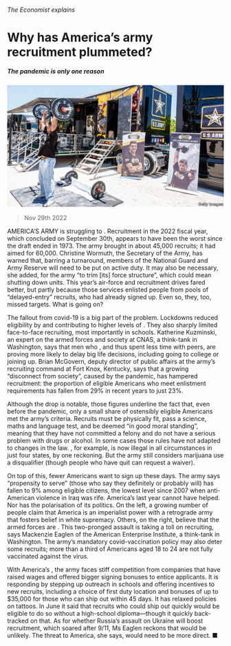 ###### The Economist explains

# Why has America’s army recruitment plummeted? 

##### The pandemic is only one reason 

![image](images/20221203_BLP501.jpg) 

> Nov 29th 2022 

AMERICA’S ARMY is struggling to . Recruitment in the 2022 fiscal year, which concluded on September 30th, appears to have been the worst since the draft ended in 1973. The army brought in about 45,000 recruits; it had aimed for 60,000. Christine Wormuth, the Secretary of the Army, has warned that, barring a turnaround, members of the National Guard and Army Reserve will need to be put on active duty. It may also be necessary, she added, for the army “to trim [its] force structure”, which could mean shutting down units. This year’s air-force and  recruitment drives fared better, but partly because those services enlisted people from pools of “delayed-entry” recruits, who had already signed up. Even so, they, too, missed targets. What is going on?

The fallout from covid-19 is a big part of the problem. Lockdowns reduced eligibility by  and contributing to higher levels of . They also sharply limited face-to-face recruiting, most importantly in schools. Katherine Kuzminski, an expert on the armed forces and society at CNAS, a think-tank in Washington, says that men who , and thus spent less time with peers, are proving more likely to delay big life decisions, including going to college or joining up. Brian McGovern, deputy director of public affairs at the army’s recruiting command at Fort Knox, Kentucky, says that a growing “disconnect from society”, caused by the pandemic, has hampered recruitment: the proportion of eligible Americans who meet enlistment requirements has fallen from 29% in recent years to just 23%.

Although the drop is notable, those figures underline the fact that, even before the pandemic, only a small share of ostensibly eligible Americans met the army’s criteria. Recruits must be physically fit, pass a science, maths and language test, and be deemed “in good moral standing”, meaning that they have not committed a felony and do not have a serious problem with drugs or alcohol. In some cases those rules have not adapted to changes in the law. , for example, is now illegal in all circumstances in just four states, by one reckoning. But the army still considers marijuana use a disqualifier (though people who have quit can request a waiver).

On top of this, fewer Americans want to sign up these days. The army says “propensity to serve” (those who say they definitely or probably will) has fallen to 9% among eligible citizens, the lowest level since 2007 when anti-American violence in Iraq was rife. America’s  last year cannot have helped. Nor has the polarisation of its politics. On the left, a growing number of people claim that America is an imperialist power with a retrograde army that fosters belief in white supremacy. Others, on the right, believe that the armed forces are . This two-pronged assault is taking a toll on recruiting, says Mackenzie Eaglen of the American Enterprise Institute, a think-tank in Washington. The army’s mandatory covid-vaccination policy may also deter some recruits; more than a third of Americans aged 18 to 24 are not fully vaccinated against the virus.

With America’s , the army faces stiff competition from companies that have raised wages and offered bigger signing bonuses to entice applicants. It is responding by stepping up outreach in schools and offering incentives to new recruits, including a choice of first duty location and bonuses of up to $35,000 for those who can ship out within 45 days. It has relaxed policies on tattoos. In June it said that recruits who could ship out quickly would be eligible to do so without a high-school diploma—though it quickly back-tracked on that. As for whether Russia’s assault on Ukraine will boost recruitment, which soared after 9/11, Ms Eaglen reckons that would be unlikely. The threat to America, she says, would need to be more direct. ■

